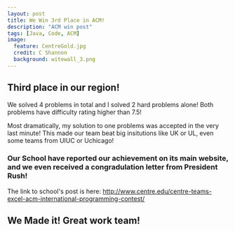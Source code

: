 ```yaml
---
layout: post
title: We Win 3rd Place in ACM!
description: "ACM win post"
tags: [Java, Code, ACM]
image:
  feature: CentreGold.jpg
  credit: C Shannon
  background: witewall_3.png
---
```


## Third place in our region!

We solved 4 problems in total and I solved 2 hard problems alone! Both problems have difficulty rating higher than 7.5!

Most dramatically, my solution to one problems was accepted in the very last minute! This made our team beat big insitutions like UK or UL, even some teams from UIUC or Uchicago! 

### Our School have reported our achievement on its main website, and we even received a congradulation letter from President Rush!

The link to school's post is here: http://www.centre.edu/centre-teams-excel-acm-international-programming-contest/

## We Made it! Great work team!